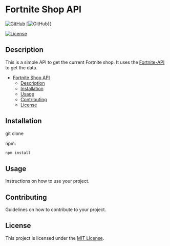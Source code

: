 <!-- Crear readme del proyecto -->
# Fortnite Shop API

[![GitHub](https://img.shields.io/github/license/fortnite-api-wrapper/fortnite-api-wrapper)](LICENSE)
[![GitHub](https://img.shields.io/github/issues/fortnite-api-wrapper/fortnite-api-wrapper)](

[![License](https://img.shields.io/badge/license-MIT-blue.svg)](LICENSE)

## Description

This is a simple API to get the current Fortnite shop. It uses the [Fortnite-API](https://fortnite-api.com/) to get the data.

- [Fortnite Shop API](#fortnite-shop-api)
  - [Description](#description)
  - [Installation](#installation)
  - [Usage](#usage)
  - [Contributing](#contributing)
  - [License](#license)

## Installation
git clone 

npm:

```bash
npm install 
```


## Usage

Instructions on how to use your project.

## Contributing

Guidelines on how to contribute to your project.

## License

This project is licensed under the [MIT License](LICENSE).
